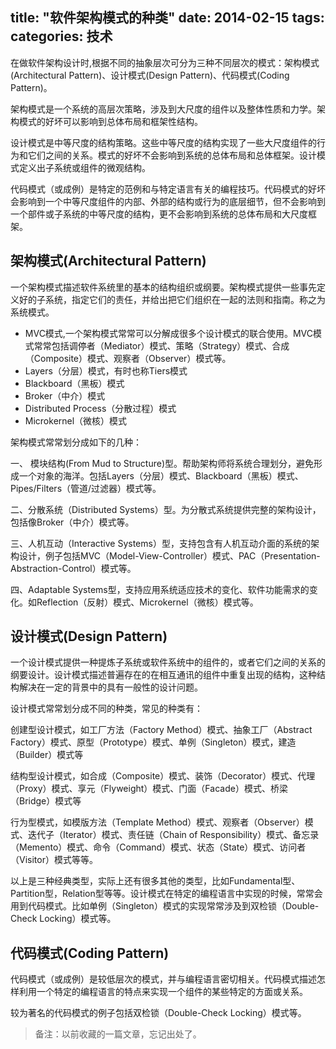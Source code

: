 title: "软件架构模式的种类"
date: 2014-02-15
tags: 
categories: 技术
---

在做软件架构设计时,根据不同的抽象层次可分为三种不同层次的模式：架构模式(Architectural Pattern)、设计模式(Design Pattern)、代码模式(Coding Pattern)。

架构模式是一个系统的高层次策略，涉及到大尺度的组件以及整体性质和力学。架构模式的好坏可以影响到总体布局和框架性结构。

设计模式是中等尺度的结构策略。这些中等尺度的结构实现了一些大尺度组件的行为和它们之间的关系。模式的好坏不会影响到系统的总体布局和总体框架。设计模式定义出子系统或组件的微观结构。

代码模式（或成例）是特定的范例和与特定语言有关的编程技巧。代码模式的好坏会影响到一个中等尺度组件的内部、外部的结构或行为的底层细节，但不会影响到一个部件或子系统的中等尺度的结构，更不会影响到系统的总体布局和大尺度框架。<!--more-->

## 架构模式(Architectural Pattern)

一个架构模式描述软件系统里的基本的结构组织或纲要。架构模式提供一些事先定义好的子系统，指定它们的责任，并给出把它们组织在一起的法则和指南。称之为系统模式。

- MVC模式,一个架构模式常常可以分解成很多个设计模式的联合使用。MVC模式常常包括调停者（Mediator）模式、策略（Strategy）模式、合成（Composite）模式、观察者（Observer）模式等。
- Layers（分层）模式，有时也称Tiers模式
- Blackboard（黑板）模式
- Broker（中介）模式
- Distributed Process（分散过程）模式
- Microkernel（微核）模式

架构模式常常划分成如下的几种：

一、 模块结构(From Mud to Structure)型。帮助架构师将系统合理划分，避免形成一个对象的海洋。包括Layers（分层）模式、Blackboard（黑板）模式、Pipes/Filters（管道/过滤器）模式等。

二、分散系统（Distributed Systems）型。为分散式系统提供完整的架构设计，包括像Broker（中介）模式等。

三、人机互动（Interactive Systems）型，支持包含有人机互动介面的系统的架构设计，例子包括MVC（Model-View-Controller）模式、PAC（Presentation-Abstraction-Control）模式等。

四、Adaptable Systems型，支持应用系统适应技术的变化、软件功能需求的变化。如Reflection（反射）模式、Microkernel（微核）模式等。

## 设计模式(Design Pattern)

一个设计模式提供一种提炼子系统或软件系统中的组件的，或者它们之间的关系的纲要设计。设计模式描述普遍存在的在相互通讯的组件中重复出现的结构，这种结构解决在一定的背景中的具有一般性的设计问题。

设计模式常常划分成不同的种类，常见的种类有：

创建型设计模式，如工厂方法（Factory Method）模式、抽象工厂（Abstract Factory）模式、原型（Prototype）模式、单例（Singleton）模式，建造（Builder）模式等

结构型设计模式，如合成（Composite）模式、装饰（Decorator）模式、代理（Proxy）模式、享元（Flyweight）模式、门面（Facade）模式、桥梁（Bridge）模式等

行为型模式，如模版方法（Template Method）模式、观察者（Observer）模式、迭代子（Iterator）模式、责任链（Chain of Responsibility）模式、备忘录（Memento）模式、命令（Command）模式、状态（State）模式、访问者（Visitor）模式等等。

以上是三种经典类型，实际上还有很多其他的类型，比如Fundamental型、Partition型，Relation型等等。设计模式在特定的编程语言中实现的时候，常常会用到代码模式。比如单例（Singleton）模式的实现常常涉及到双检锁（Double-Check Locking）模式等。

## 代码模式(Coding Pattern)

代码模式（或成例）是较低层次的模式，并与编程语言密切相关。代码模式描述怎样利用一个特定的编程语言的特点来实现一个组件的某些特定的方面或关系。

较为著名的代码模式的例子包括双检锁（Double-Check Locking）模式等。
<blockquote>备注：以前收藏的一篇文章，忘记出处了。</blockquote>